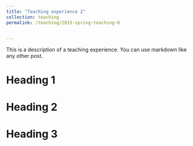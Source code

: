 ```yaml
---
title: "Teaching experience 2"
collection: teaching
permalink: /teaching/2015-spring-teaching-0


---
```


This is a description of a teaching experience. You can use markdown like any other post.

Heading 1
======

Heading 2
======

Heading 3
======
